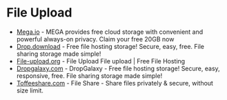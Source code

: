 # File Upload

- [Mega.io](https://mega.io/) - MEGA provides free cloud storage with convenient and powerful always-on privacy. Claim your free 20GB now
- [Drop.download](https://drop.download) - Free file hosting storage! Secure, easy, free. File sharing storage made simple!
- [File-upload.org](https://www.file-upload.org) - File Upload File upload | Free File Hosting 
- [Dropgalaxy.com](https://dropgalaxy.com) - DropGalaxy - Free file hosting storage! Secure, easy, responsive, free. File sharing storage made simple!
- [Toffeeshare.com](https://toffeeshare.com/) - File Share - Share files privately & secure, without size limit.
